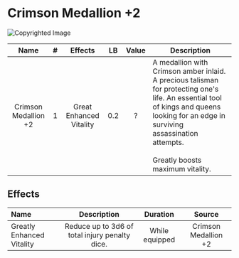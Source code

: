 # Crimson Medallion +2

![Copyrighted Image](CrimsonMedallion+2.png)

|         Name         | # |         Effects         | LB | Value | Description                                                                                                                                                                                                                      |
| :------------------: | :-: | :---------------------: | :-: | :---: | -------------------------------------------------------------------------------------------------------------------------------------------------------------------------------------------------------------------------------- |
| Crimson Medallion +2 | 1 | Great Enhanced Vitality | 0.2 |   ?   | A medallion with Crimson amber inlaid. A precious talisman for protecting one's life. An essential tool of kings and queens looking for an edge in surviving assassination attempts.<br /><br />Greatly boosts maximum vitality. |

## Effects

| Name                      |                      Description                      |    Duration    |        Source        |
| :------------------------ | :--------------------------------------------: | :------------: | :------------------: |
| Greatly Enhanced Vitality | Reduce up to 3d6 of total injury penalty dice. | While equipped | Crimson Medallion +2 |
